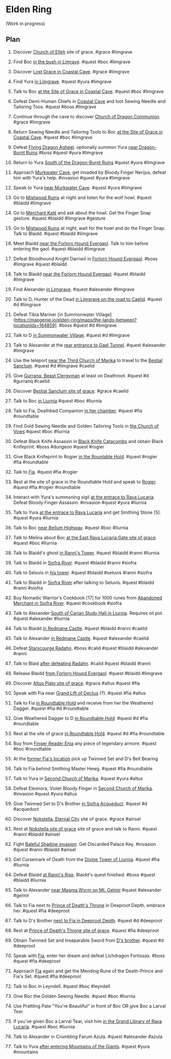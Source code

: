 # Elden Ring
(Work in progress)

## Plan

1. Discover [Church of Elleh](https://mapgenie.io/elden-ring/maps/the-lands-between?locationIds=163934) site of grace. #grace #limgrave

1. Find Boc [in the bush in Limrave](https://mapgenie.io/elden-ring/maps/the-lands-between?locationIds=165122). #quest #boc #limgrave

1. Discover [Lost Grace in Coastal Cave](https://mapgenie.io/elden-ring/maps/the-lands-between?locationIds=165130). #grace #limgrave

1. Find Yura [in Limgrave](https://mapgenie.io/elden-ring/maps/the-lands-between?locationIds=170973). #quest #yura #limgrave

1. Talk to Boc [at the Site of Grace in Coastal Cave](https://mapgenie.io/elden-ring/maps/the-lands-between?locationIds=165130). #quest #boc #limgrave

1. Defeat Demi-Human Chiefs in [Coastal Cave](https://mapgenie.io/elden-ring/maps/the-lands-between?locationIds=164031) and loot Sewing Needle and Tailoring Toos. #quest #boss #limgrave

1. Continue through the cave to discover [Church of Dragon Communion](https://mapgenie.io/elden-ring/maps/the-lands-between?locationIds=163997). #grace #limgrave

1. Return Sewing Needle and Tailoring Tools to Boc [at the Site of Grace in Coastal Cave](https://mapgenie.io/elden-ring/maps/the-lands-between?locationIds=165130). #quest #boc #limgrave

1. Defeat [Flying Dragon Agheel](https://mapgenie.io/elden-ring/maps/the-lands-between?locationIds=164484). optionally summon Yura [near Dragon-Burnt Ruins](https://mapgenie.io/elden-ring/maps/the-lands-between?locationIds=169082) #boss #quest #yura #limgrave

1. Return to Yura [South of the Dragon-Burnt Ruins](https://mapgenie.io/elden-ring/maps/the-lands-between?locationIds=164632) #quest #yura #limgrave

1. Approach [Murkwater Cave](https://mapgenie.io/elden-ring/maps/the-lands-between?locationIds=164022), get invaded by Bloody Finger Nerijus, defeat him with Yura's help. #invasion #quest #yura #limgrave

1. Speak to Yura [near Murkwater Cave](https://mapgenie.io/elden-ring/maps/the-lands-between?locationIds=164022). #quest #yura #limgrave

1. Go to [Mistwood Ruins](https://mapgenie.io/elden-ring/maps/the-lands-between?locationIds=165205) at night and listen for the wolf howl. #quest #blaidd #limgrave

1. Go to [Merchant Kalé](https://mapgenie.io/elden-ring/maps/the-lands-between?locationIds=164446) and ask about the howl. Get the Finger Snap gesture. #quest #blaidd #limgrave #gesture

1. Go to [Mistwood Ruins](https://mapgenie.io/elden-ring/maps/the-lands-between?locationIds=165205) at night, wait for the howl and do the Finger Snap. Talk to Blaidd. #quest #blaidd #limgrave

1. Meet Blaidd [near the Forlorn Hound Evergaol](https://mapgenie.io/elden-ring/maps/the-lands-between?locationIds=170964). Talk to him before entering the gaol. #quest #blaidd #limgrave

1. Defeat Bloodhound Knight Darriwil in [Forlorn Hound Evergaol](https://mapgenie.io/elden-ring/maps/the-lands-between?locationIds=163965). #boss #limgrave #quest #blaidd

1. Talk to Blaidd [near the Forlorn Hound Evergaol](https://mapgenie.io/elden-ring/maps/the-lands-between?locationIds=170964). #quest #blaidd #limgrave

1. Find Alexander [in Limgrave](https://mapgenie.io/elden-ring/maps/the-lands-between?locationIds=164117). #quest #alexander #limgrave

1. Talk to D, Hunter of the Dead [in Limgrave on the road to Caelid](https://mapgenie.io/elden-ring/maps/the-lands-between?locationIds=164536). #quest #d #limgrave

1. Defeat Tibia Mariner [in Summonwater Village](https://mapgenie.io/elden-ring/maps/the-lands-between?locationIds=164859]. #boss #quest #d #limgrave

1. Talk to D [in Summonwater Village](https://mapgenie.io/elden-ring/maps/the-lands-between?locationIds=165684). #quest #d #limgrave

1. Talk to Alexander at the [rear entrance to Gael Tunnel](https://mapgenie.io/elden-ring/maps/the-lands-between?locationIds=167223). #quest #alexander #limgrave

1. Use the teleport [near the Third Church of Marika](https://mapgenie.io/elden-ring/maps/the-lands-between?locationIds=165596) to travel to the [Bestial Sanctum](https://mapgenie.io/elden-ring/maps/the-lands-between?locationIds=164398). #quest #d #limgrave #caelid

1. Give [Gurranq, Beast Clergyman](https://mapgenie.io/elden-ring/maps/the-lands-between?locationIds=164398) at least on Deathroot. #quest #d #gurranq #caelid

1. Discover [Bestial Sanctum site of grace](https://mapgenie.io/elden-ring/maps/the-lands-between?locationIds=164396). #grace #caelid

1. Talk to Boc [in Liurnia](https://mapgenie.io/elden-ring/maps/the-lands-between?locationIds=165682) #quest #boc #liurnia

1. Talk to Fia, Deathbed Companion [in her chamber](https://mapgenie.io/elden-ring/maps/the-lands-between?locationIds=167503). #quest #fia #roundtable

1. Find Gold Sewing Needle and Golden Tailoring Tools in [the Church of Vows](https://mapgenie.io/elden-ring/maps/the-lands-between?locationIds=165648) #quest #boc #liurnia

1. Defeat Black Knife Assassin in [Black Knife Catacombs](https://mapgenie.io/elden-ring/maps/the-lands-between?locationIds=166481) and obtain Black Knifeprint. #boss #dungeon #quest #rogier

1. Give Black Knifeprint to Rogier [in the Rountable Hold](https://mapgenie.io/elden-ring/maps/the-lands-between?locationIds=168232). #quest #rogier #fia #roundtable

1. Talk to [Fia](https://mapgenie.io/elden-ring/maps/the-lands-between?locationIds=167503). #quest #fia #rogier

1. Rest at the site of grace in the Roundtable Hold and speak to [Rogier](https://mapgenie.io/elden-ring/maps/the-lands-between?locationIds=168232). #quest #fia #rogier #roundtable

1. Interact with Yura's summoning sigil [at the entrace to Raya Lucaria](https://mapgenie.io/elden-ring/maps/the-lands-between?locationIds=166758). Defeat Bloody Finger Assassin. #invasion #quest #yura #liurnia

1. Talk to Yura [at the entrace to Raya Lucaria](https://mapgenie.io/elden-ring/maps/the-lands-between?locationIds=166758) and get Smithing Stone [5]. #quest #yura #liurnia

1. Talk to Boc [near Bellum Highway](https://mapgenie.io/elden-ring/maps/the-lands-between?locationIds=167183). #quest #boc #liurnia

1. Talk to Melina about Boc [at the East Raya Lucaria Gate site of grace](https://mapgenie.io/elden-ring/maps/the-lands-between?locationIds=164179). #quest #boc #liurnia

1. Talk to Blaidd's ghost [in Ranni's Tower](https://mapgenie.io/elden-ring/maps/the-lands-between?locationIds=166648). #quest #blaidd #ranni #liurnia

1. Talk to Blaidd in [Siofra River](https://mapgenie.io/elden-ring/maps/the-lands-between?locationIds=167764). #quest #blaidd #ranni #siofra

1. Talk to Seluvis in [his tower](https://mapgenie.io/elden-ring/maps/the-lands-between?locationIds=169060). #quest #blaidd #seluvis #ranni #siofra

1. Talk to Blaidd in [Siofra River](https://mapgenie.io/elden-ring/maps/the-lands-between?locationIds=167764) after talking to Seluvis. #quest #blaidd #ranni #siofra

1. Buy Nomadic Warrior's Cookbook [17] for 1000 runes from [Abandoned Merchant in Siofra River](https://mapgenie.io/elden-ring/maps/the-lands-between?locationIds=167724). #quest #cookbook #siofra

1. Talk to Alexander [South of Carian Study Hall in Liurnia](https://mapgenie.io/elden-ring/maps/the-lands-between?locationIds=168542). Requires oil pot. #quest #alexander #liurnia

1. Talk to Blaidd [in Redmane Castle](https://mapgenie.io/elden-ring/maps/the-lands-between?locationIds=168093). #quest #blaidd #ranni #caelid

1. Talk to Alexander [in Redmane Castle](https://mapgenie.io/elden-ring/maps/the-lands-between?locationIds=168095). #quest #alexander #caelid

1. Defeat [Starscourge Radahn](https://mapgenie.io/elden-ring/maps/the-lands-between?locationIds=166635). #boss #calid #quest #blaidd #alexander #ranni

1. Talk to Blaid [after defeating Radahn](https://mapgenie.io/elden-ring/maps/the-lands-between?locationIds=168111). #calid #quest #blaidd #ranni

1. Release Blaidd [from Forlorn Hound Evergaol](https://mapgenie.io/elden-ring/maps/the-lands-between?locationIds=170964). #quest #blaidd #limgrave

1. Discover [Altus Plato site of grace](https://mapgenie.io/elden-ring/maps/the-lands-between?locationIds=166995). #grace #altus #quest #fia

1. Speak with Fia near [Grand Lift of Dectus](https://mapgenie.io/elden-ring/maps/the-lands-between?locationIds=164180) (?). #quest #fia #altus

1. Talk to Fia [in Roundtable Hold](https://mapgenie.io/elden-ring/maps/the-lands-between?locationIds=167503) and receive from her the Weathered Dagger. #quest #fia #d #roundtable

1. Give Weathered Dagger to D [in Roundtable Hold](https://mapgenie.io/elden-ring/maps/the-lands-between?locationIds=167782). #quest #d #fia #roundtable

1. Rest at the site of grace [in Roundtable Hold](https://mapgenie.io/elden-ring/maps/the-lands-between?locationIds=166212). #quest #d #fia #roundtable

1. Buy from [Finger Reader Enia](https://mapgenie.io/elden-ring/maps/the-lands-between?locationIds=170553) any piece of legendary armore. #quest #boc #roundtable

1. At the [former Fia's location](https://mapgenie.io/elden-ring/maps/the-lands-between?locationIds=167503) pick up Twinned Set and D's Bell Bearing

1. Talk to Fia behind Smithing Master Hewg. #quest #fia #roundtable

1. Talk to Yura in [Second Church of Marika](https://mapgenie.io/elden-ring/maps/the-lands-between?locationIds=168052). #quest #yura #altus

1. Defeat Eleonora, Violet Bloody Finger in [Second Church of Marika](https://mapgenie.io/elden-ring/maps/the-lands-between?locationIds=168052). #invasion #quest #yura #altus

1. Give Twinned Set to D's Brother [in Siofra Acqueduct](https://mapgenie.io/elden-ring/maps/the-lands-between?locationIds=168405). #quest #d #acqueduct

1. Discover [Nokstella, Eternal City](https://mapgenie.io/elden-ring/maps/the-lands-between?locationIds=167481) site of grace. #grace #ainsel

1. Rest at [Nokstella site of grace](https://mapgenie.io/elden-ring/maps/the-lands-between?locationIds=167481) site of grace and talk to Ranni. #quest #ranni #blaidd #ainsel

1. Fight [Baleful Shadow invasion](https://mapgenie.io/elden-ring/maps/the-lands-between?locationIds=168546). Get Discarded Palace Key. #invasion #quest #ranni #blaidd #ainsel

1. Get Cursemark of Death from the [Divine Tower of Liurnia](https://mapgenie.io/elden-ring/maps/the-lands-between?locationIds=169305). #quest #fia #liurnia

1. Defeat Blaidd [at Ranni's Rise](https://mapgenie.io/elden-ring/maps/the-lands-between?locationIds=168984). Blaidd's quest finished. #boss #quest #blaidd #liurnia

1. Talk to Alexander [near Magma Wyrm on Mt. Gelmir](https://mapgenie.io/elden-ring/maps/the-lands-between?locationIds=167816) #quest #alexander #gelmir

1. Talk to Fia next to [Prince of Death's Throne](https://mapgenie.io/elden-ring/maps/the-lands-between?locationIds=169059) in Deeproot Depth, embrace her. #quest #fia #deeproot

1. Talk to D's Brother [next to Fia in Deeproot Depth](https://mapgenie.io/elden-ring/maps/the-lands-between?locationIds=170983). #quest #d #deeproot

1. Rest at [Prince of Death's Throne site of grace](https://mapgenie.io/elden-ring/maps/the-lands-between?locationIds=167604). #quest #fia #deeproot

1. Obtain Twinned Set and Inseparable Sword from [D's brother](https://mapgenie.io/elden-ring/maps/the-lands-between?locationIds=170983). #quest #d #deeproot

1. Speak with [Fia](https://mapgenie.io/elden-ring/maps/the-lands-between?locationIds=169059), enter her dream and defeat Lichdragon Fortissax. #boss #quest #fia #deeproot

1. Approach [Fia](https://mapgenie.io/elden-ring/maps/the-lands-between?locationIds=169059) again and get the Mending Rune of the Death-Prince and Fia's Set. #quest #fia #deeproot

1. Talk to Boc in Leyndell. #quest #boc #leyndell

1. Give Boc the Golden Sewing Needle. #quest #boc #liurnia

1. Use Prattling Pate "You're Beautiful" in front of Boc OR give Boc a Larval Tear.

1. If you've given Boc a Larval Tear, visit him [in the Grand Library of Raya Lucaria](https://mapgenie.io/elden-ring/maps/the-lands-between?locationIds=170555). #quest #boc #liurnia

1. Talk to Alexander in Crumbling Farum Azula. #quest #alexander #azula

1. Talk to Yura [after entering Mountains of the Giants](https://mapgenie.io/elden-ring/maps/the-lands-between?locationIds=169813). #quest #yura #mountains
